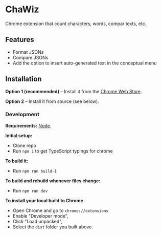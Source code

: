 # ChaWiz

Chrome extension that count characters, words, compar texts, etc.

## Features

-   Format JSONs
-   Compare JSONs
-   Add the option to insert auto-generated text in the conceptual menu

## Installation

**Option 1 (recommended)** – Install it from the [Chrome Web Store](https://chrome.google.com/webstore/detail/mkllcpiagoibjaapcbkoigbbblkmcked).

**Option 2** – Install it from source (see below).

### Development

**Requirements:** [Node](https://nodejs.org/en/).

**Initial setup:**

-   Clone repo
-   Run `npm i` to get TypeScript typings for chrome

**To build it:**

-   Run `npm run build-1`

**To build and rebuild whenever files change:**

-   Run `npm run dev`

**To install your local build to Chrome**

-   Open Chrome and go to `chrome://extensions`
-   Enable "Developer mode",
-   Click "Load unpacked",
-   Select the `dist` folder you built above.